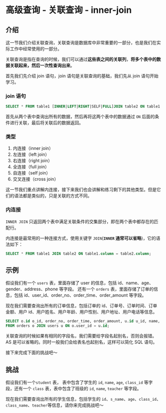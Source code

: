 # 高级查询 - 关联查询 - inner-join

## 介绍

这一节我们介绍关联查询，关联查询是数据库中非常重要的一部分，也是我们在实际工作中经常使用的一部分。

关联查询是指在查询的时候，我们可以通过**这些表之间的关联列**，**将多个表中的数据关联起来，然后一次性查询出来**。

首先我们先介绍 join 语句，join 语句是关联查询的基础，我们先从 join 语句开始学习。

### join 语句

```sql
SELECT * FROM table1 [INNER|LEFT|RIGHT|SELF|FULL]JOIN table2 ON table1.column = table2.column;
```

首先从两个表中查询出所有的数据，然后再将这两个表中的数据通过 `ON` 后面的条件进行关联，最后将关联后的数据返回。

### 类型

1. 内连接（inner join）
2. 左连接（left join）
3. 右连接（right join）
4. 全连接（full join）
5. 自连接（self join）
6. 交叉连接（cross join）

这一节我们重点讲解内连接，接下来我们也会讲解和练习剩下的其他类型。但是它们的语法都是类似的，只是关联的方式不同。

### 内连接

`INNER JOIN` 只返回两个表中满足关联条件的交集部分，即在两个表中都存在的匹配行。

内连接是最常用的一种连接方式，使用关键字 `JOIN`(**`INNER` 通常可以省略**)，它的语法如下：

```sql
SELECT * FROM table1 JOIN table2 ON table1.column = table2.column;
```

## 示例

假设我们有一个 `users` 表，里面存储了 user 的信息，包括 id、name、age、gender、address、phone 等字段。
还有一个 `orders` 表，里面存储了订单的信息，包括 id、user_id、order_no、order_time、order_amount 等字段。

现在我们需要查询出所有的订单信息，包括订单的 id、订单号、订单时间、订单金额、用户 id、用户姓名、用户年龄、用户性别、用户地址、用户电话等信息。

```sql
SELECT o.id o_id, order_no, order_time, order_amount, u.id u_id, name, age, gender, address, phone 
FROM orders o JOIN users u ON o.user_id = u.id;
```
关联查询的时候如果有相同的字段名，我们需要给字段名起别名，否则会报错。AS 是可以省略的。同时一般我们会给表名也起别名，这样可以简化 SQL 语句。

接下来完成下面的挑战吧～

## 挑战

假设我们有一个`student` 表， 表中包含了学生的 `id`, `name`, `age`, `class_id` 等字段，还有一个 `class` 表，表中包含了班级的 `id`, `name`, `teacher` 等字段。

现在我们需要查询出所有的学生信息，包括学生的 `id`、`s_name`、`age`、`class_id`、`class_name`、`teacher`等信息，请你来完成挑战吧～

